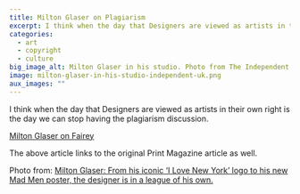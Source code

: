 ```yaml
---
title: Milton Glaser on Plagiarism
excerpt: I think when the day that Designers are viewed as artists in their own right is the day we can stop having the plagiarism discussion.
categories:
  - art
  - copyright
  - culture
big_image_alt: Milton Glaser in his studio. Photo from The Independent UK.
image: milton-glaser-in-his-studio-independent-uk.png
aux_images: ""
---
```

I think when the day that Designers are viewed as artists in their own right is the day we can stop having the plagiarism discussion. 

<a href="http://konigi.com/notebook/milton-glaser-shepard-fairey-and-plagiarism" target="_blank">Milton Glaser on Fairey</a>

The above article links to the original Print Magazine article as well.

Photo from: <a href="http://www.independent.co.uk/arts-entertainment/art/features/milton-glaser-from-his-iconic-i-love-new-york-logo-to-his-new-mad-men-poster-the-designer-is-in-a-league-of-his-own-9279039.html" title="Read the Independent UK article about Milton Glaser"  target="_blank">Milton Glaser: From his iconic &lsquo;I Love New York&rsquo; logo to his new Mad Men poster, the designer is in a league of his own.</a>
